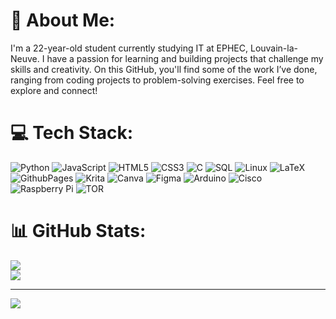 # 💫 About Me:

I'm a 22-year-old student currently studying IT at EPHEC, Louvain-la-Neuve. I have a passion for learning and building projects that challenge my skills and creativity. On this GitHub, you'll find some of the work I’ve done, ranging from coding projects to problem-solving exercises. Feel free to explore and connect!


# 💻 Tech Stack:

![Python](https://img.shields.io/badge/python-3670A0?style=for-the-badge&logo=python&logoColor=ffdd54)
![JavaScript](https://img.shields.io/badge/javascript-%23323330.svg?style=for-the-badge&logo=javascript&logoColor=%23F7DF1E)
![HTML5](https://img.shields.io/badge/html5-%23E34F26.svg?style=for-the-badge&logo=html5&logoColor=white) 
![CSS3](https://img.shields.io/badge/css3-%231572B6.svg?style=for-the-badge&logo=css3&logoColor=white)
![C](https://img.shields.io/badge/C-00599C?style=for-the-badge&logo=c&logoColor=white)
![SQL](https://img.shields.io/badge/SQL-003B57?style=for-the-badge&logo=sqlite&logoColor=white)
![Linux](https://img.shields.io/badge/Linux-00599C?style=for-the-badge&logo=linux&logoColor=white)
![LaTeX](https://img.shields.io/badge/latex-%23008080.svg?style=for-the-badge&logo=latex&logoColor=white) 
![GithubPages](https://img.shields.io/badge/github%20pages-121013?style=for-the-badge&logo=github&logoColor=white) 
![Krita](https://img.shields.io/badge/Krita-203759?style=for-the-badge&logo=krita&logoColor=EEF37B) 
![Canva](https://img.shields.io/badge/Canva-%2300C4CC.svg?style=for-the-badge&logo=Canva&logoColor=white) 
![Figma](https://img.shields.io/badge/figma-%23F24E1E.svg?style=for-the-badge&logo=figma&logoColor=white) 
![Arduino](https://img.shields.io/badge/-Arduino-00979D?style=for-the-badge&logo=Arduino&logoColor=white) 
![Cisco](https://img.shields.io/badge/cisco-%23049fd9.svg?style=for-the-badge&logo=cisco&logoColor=black) 
![Raspberry Pi](https://img.shields.io/badge/-RaspberryPi-C51A4A?style=for-the-badge&logo=Raspberry-Pi) 
![TOR](https://img.shields.io/badge/tor-%237E4798.svg?style=for-the-badge&logo=tor-project&logoColor=white)

# 📊 GitHub Stats:
<!-- ![](https://github-readme-stats.vercel.app/api?username=tvalcke&theme=dark&hide_border=true&include_all_commits=true&count_private=false)<br/> -->
![](https://github-readme-streak-stats.herokuapp.com/?user=tvalcke&theme=dark&hide_border=true)<br/>
![](https://github-readme-stats.vercel.app/api/top-langs/?username=tvalcke&theme=dark&hide_border=true&include_all_commits=true&count_private=false&layout=compact&cache_seconds=800)



---

[![](https://visitcount.itsvg.in/api?id=tvalcke&icon=0&color=8)](https://visitcount.itsvg.in)
